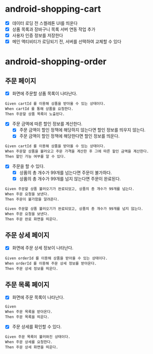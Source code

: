 # android-shopping-cart

- [x] 데이터 로딩 전 스켈레톤 UI를 띄운다
- [x] 상품 목록과 장바구니 목록 서버 연동 작업 추가
- [x] 사용자 인증 정보를 저장한다
- [x] 메인 액티비티가 로딩되기 전, 서버를 선택하여 교체할 수 있다

# android-shopping-order

## 주문 페이지

- [x] 화면에 주문할 상품 목록이 나타난다.

```gherkin
Given cartId 를 이용해 상품을 받아올 수 있는 상태이다.
When cartId 를 통해 상품을 요청한다.
Then 주문할 상품 목록이 노출된다.
```

- [x] 주문 금액에 따른 할인 정보를 계산한다.
    - [x] 주문 금액이 할인 정책에 해당하지 않는다면 할인 정보를 띄우지 않는다.
    - [x] 주문 금액이 할인 정책에 해당한다면 할인 정보를 띄운다.

 ```gherkin
Given cartId 를 이용해 상품을 받아올 수 있는 상태이다.
When 주문할 상품을 불러오고 주문 가격을 계산한 후 그에 따른 할인 금액을 계산한다.
Then 할인 가능 여부를 알 수 있다.
```

- [x] 주문을 할 수 있다.
    - [x] 상품의 총 개수가 99개를 넘는다면 주문이 불가하다.
    - [x] 상품의 총 개수가 99개를 넘지 않는다면 주문이 완료된다.

```gherkin
Given 주문할 상품 불러오기가 완료되었고, 상품의 총 개수가 99개를 넘는다.
When 주문 요청을 보낸다.
Then 주문이 불가함을 알려준다.
```

 ```gherkin
Given 주문할 상품 불러오기가 완료되었고, 상품의 총 개수가 99개를 넘지 않는다.
When 주문 요청을 보낸다.
Then 주문 완료 화면을 띄운다.
```

## 주문 상세 페이지

- [x] 화면에 주문 상세 정보이 나타난다.

```gherkin
Given orderId 를 이용해 상품을 받아올 수 있는 상태이다.
When orderId 를 이용해 주문 상세 정보를 받아온다.
Then 주문 상세 정보를 띄운다.
```

## 주문 목록 페이지

- [x] 화면에 주문 목록이 나타난다.
```gherkin
Given 
When 주문 목록을 받아온다.
Then 주문 목록을 띄운다.
```
- [x] 주문 상세를 확인할 수 있다.
```gherkin
Given 주문 목록이 불러와진 상태이다.
When 주문 상세를 요청한다.
Then 주문 상세 화면을 띄운다.
```
